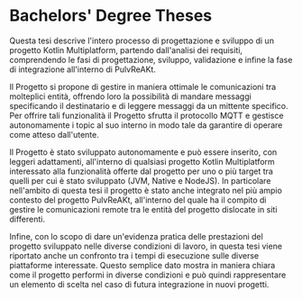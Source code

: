 # Bachelors' Degree Theses

Questa tesi descrive l'intero processo di progettazione e sviluppo di un progetto Kotlin Multiplatform, partendo dall'analisi dei requisiti, comprendendo le fasi di progettazione, sviluppo, validazione e infine la fase di integrazione all'interno di PulvReAKt. 

Il Progetto si propone di gestire in maniera ottimale le comunicazioni tra molteplici entità, offrendo loro la possibilità di mandare messaggi specificando il destinatario e di leggere messaggi da un mittente specifico. Per offrire tali funzionalità il Progetto sfrutta il protocollo MQTT e gestisce autonomamente i topic al suo interno in modo tale da garantire di operare come atteso dall'utente.

Il Progetto è stato sviluppato autonomamente e può essere inserito, con leggeri adattamenti, all'interno di qualsiasi progetto Kotlin Multiplatform interessato alla funzionalità offerte dal progetto per uno o più target tra quelli per cui è stato sviluppato (JVM, Native e NodeJS). In particolare nell'ambito di questa tesi il progetto è stato anche integrato nel più ampio contesto del progetto PulvReAKt, all'interno del quale ha il compito di gestire le comunicazioni remote tra le entità del progetto dislocate in siti differenti.

Infine, con lo scopo di dare un'evidenza pratica delle prestazioni del progetto sviluppato nelle diverse condizioni di lavoro, in questa tesi viene riportato anche un confronto tra i tempi di esecuzione sulle diverse piattaforme interessate. Questo semplice dato mostra in maniera chiara come il progetto performi in diverse condizioni e può quindi rappresentare un elemento di scelta nel caso di futura integrazione in nuovi progetti.
